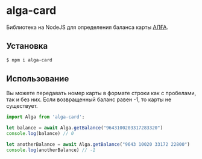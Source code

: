 # alga-card
Библиотека на NodeJS для определения баланса карты [АЛҒА](https://alga-card.ru).

## Установка
```bash
$ npm i alga-card
```

## Использование

Вы можете передавать номер карты в формате строки как с пробелами, так и без них. Если возвращенный баланс равен -1, то карты не существует.

```javascript
import Alga from 'alga-card';

let balance = await Alga.getBalance("9643100203317283320")
console.log(balance) // 0

let anotherBalance = await Alga.getBalance("9643 10020 33172 22800")
console.log(anotherBalance) // -1
```

